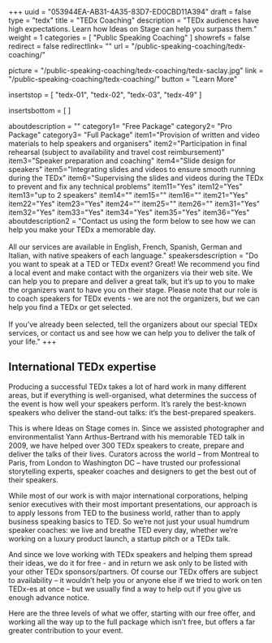 +++
uuid		= "053944EA-AB31-4A35-83D7-ED0CBD11A394"
draft		= false
type		= "tedx"
title		= "TEDx Coaching"
description	= "TEDx audiences have high expectations. Learn how Ideas on Stage can help you surpass them."
weight		= 1
categories	= [ "Public Speaking Coaching" ]
showrefs	= false
redirect	= false
redirectlink= ""
url			= "/public-speaking-coaching/tedx-coaching/"

picture		= "/public-speaking-coaching/tedx-coaching/tedx-saclay.jpg"
link			= "/public-speaking-coaching/tedx-coaching/"
button		= "Learn More"

insertstop		= [
	"tedx-01",
	"tedx-02",
	"tedx-03",
	"tedx-49"
]

insertsbottom	= [
]

aboutdescription = ""
category1= "Free Package"
category2= "Pro Package"
category3= "Full Package"
item1="Provision of written and video materials to help speakers and organisers"
item2="Participation in final rehearsal (subject to availability and travel cost reimbursement)"
item3="Speaker preparation and coaching"
item4="Slide design for speakers"
item5="Integrating slides and videos to ensure smooth running during the TEDx"
item6="Supervising the slides and videos during the TEDx to prevent and fix any technical problems"
item11="Yes"
item12="Yes"
item13="up to 2 speakers"
item14=""
item15=""
item16=""
item21="Yes"
item22="Yes"
item23="Yes"
item24=""
item25=""
item26=""
item31="Yes"
item32="Yes"
item33="Yes"
item34="Yes"
item35="Yes"
item36="Yes"
aboutdescription2 = "Contact us using the form below to see how we can help you make your TEDx a memorable day.<br><br>All our services are available in English, French, Spanish, German and Italian, with native speakers of each language."
speakersdescription = "Do you want to speak at a TED or TEDx event? Great! We recommend you find a local event and make contact with the organizers via their web site. We can help you to prepare and deliver a great talk, but it’s up to you to make the organizers want to have you on their stage. Please note that our role is to coach speakers for TEDx events - we are not the organizers, but we can help you find a TEDx or get selected.<br><br>If you’ve already been selected, tell the organizers about our special TEDx services, or contact us and see how we can help you to deliver the talk of your life."
+++
## International TEDx expertise
Producing a successful TEDx takes a lot of hard work in many different areas, but if everything is well-organised, what determines the success of the event is how well your speakers perform. It’s rarely the best-known speakers who deliver the stand-out talks: it’s the best-prepared speakers.

This is where Ideas on Stage comes in. Since we assisted photographer and environmentalist Yann Arthus-Bertrand with his memorable TED talk in 2009, we have helped over 300 TEDx speakers to create, prepare and deliver the talks of their lives. Curators across the world – from Montreal to Paris, from London to Washington DC – have trusted our professional storytelling experts, speaker coaches and designers to get the best out of their speakers.

While most of our work is with major international corporations, helping senior executives with their most important presentations, our approach is to apply lessons from TED to the business world, rather than to apply business speaking basics to TED. So we’re not just your usual humdrum speaker coaches: we live and breathe TED every day, whether we’re working on a luxury product launch, a startup pitch or a TEDx talk.

And since we love working with TEDx speakers and helping them spread their ideas, we do it for free - and in return we ask only to be listed with your other TEDx sponsors/partners. Of course our TEDx offers are subject to availability – it wouldn’t help you or anyone else if we tried to work on ten TEDx-es at once – but we usually find a way to help out if you give us enough advance notice.

Here are the three levels of what we offer, starting with our free offer, and working all the way up to the full package which isn’t free, but offers a far greater contribution to your event.